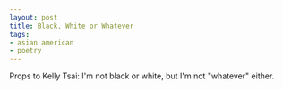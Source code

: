 ```yaml
---
layout: post
title: Black, White or Whatever
tags:
- asian american
- poetry
---
```

Props to Kelly Tsai: I'm not black or white, but I'm not "whatever" either.

<object width="425" height="344"><param name="movie" value="http://www.youtube.com/v/uNU_Abkqryc&#38;hl=en&#38;fs=1"></param><param name="allowFullScreen" value="true"></param><embed src="http://www.youtube.com/v/uNU_Abkqryc&#38;hl=en&#38;fs=1" type="application/x-shockwave-flash" allowfullscreen="true" width="425" height="344"></embed></object>

